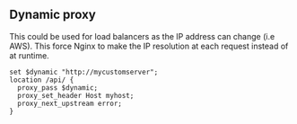 ## Dynamic proxy

This could be used for load balancers as the IP address can change (i.e AWS).
This force Nginx to make the IP resolution at each request instead of at runtime.

```nginx
set $dynamic "http://mycustomserver";
location /api/ {
  proxy_pass $dynamic;
  proxy_set_header Host myhost;
  proxy_next_upstream error;
}
```

